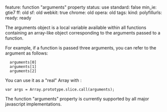 feature: function "arguments" property
status: use
standard: false
min_ie: gtie7
ff: old
sf: old
webkit: true
chrome: old
opera: old
tags:
kind:
polyfillurls:
ready: ready

The arguments object is a local variable available within all functions containing an array-like object corresponding to the arguments passed to a function.

For example, if a function is passed three arguments, you can refer to the argument as follows:

      arguments[0]
      arguments[1]
      arguments[2]

You can use it as a "real" Array with :

    var args = Array.prototype.slice.call(arguments);

The function "arguments" property is currently supported by all major javascript implementations.
